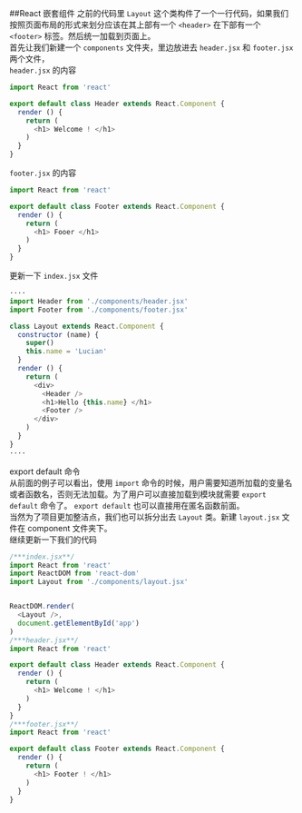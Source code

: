 ##React 嵌套组件
之前的代码里 `Layout` 这个类构件了一个一行代码，如果我们按照页面布局的形式来划分应该在其上部有一个 `<header>` 在下部有一个 `<footer>` 标签。然后统一加载到页面上。<br>
首先让我们新建一个 `components` 文件夹，里边放进去 `header.jsx` 和 `footer.jsx` 两个文件，<br>
`header.jsx` 的内容
```Javascript
import React from 'react'

export default class Header extends React.Component {
  render () {
    return (
      <h1> Welcome ! </h1>
    )
  }
}

```
`footer.jsx` 的内容
```Javascript
import React from 'react'

export default class Footer extends React.Component {
  render () {
    return (
      <h1> Fooer </h1>
    )
  }
}
```
更新一下 `index.jsx` 文件
```Javascript
····
import Header from './components/header.jsx'
import Footer from './components/footer.jsx'

class Layout extends React.Component {
  constructor (name) {
    super()
    this.name = 'Lucian'
  }
  render () {
    return (
      <div>
        <Header />
        <h1>Hello {this.name} </h1>
        <Footer />
      </div>
    )
  }
}
····
```
export default 命令<br>
从前面的例子可以看出，使用 `import` 命令的时候，用户需要知道所加载的变量名或者函数名，否则无法加载。为了用户可以直接加载到模块就需要 `export default` 命令了。 `export default` 也可以直接用在匿名函数前面。<br>
当然为了项目更加整洁点，我们也可以拆分出去 `Layout` 类。新建 `layout.jsx` 文件在 component 文件夹下。<br>
继续更新一下我们的代码
```Javascript
/***index.jsx**/
import React from 'react'
import ReactDOM from 'react-dom'
import Layout from './components/layout.jsx'


ReactDOM.render(
  <Layout />,
  document.getElementById('app')
)
/***header.jsx**/
import React from 'react'

export default class Header extends React.Component {
  render () {
    return (
      <h1> Welcome ! </h1>
    )
  }
}
/***footer.jsx**/
import React from 'react'

export default class Footer extends React.Component {
  render () {
    return (
      <h1> Footer ! </h1>
    )
  }
}
```
